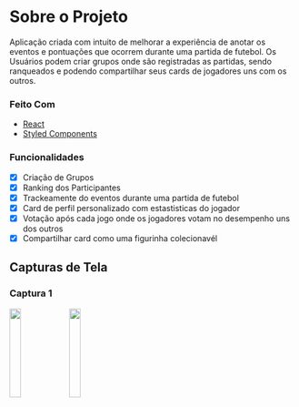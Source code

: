 # **Sobre o Projeto**

Aplicação criada com intuito de melhorar a experiência de anotar os eventos e pontuações que ocorrem durante uma partida de futebol. Os Usuários podem criar grupos onde são registradas as partidas, sendo ranqueados e podendo compartilhar seus cards de jogadores uns com os outros.

### **Feito Com**

- [React](https://react.dev/)
- [Styled Components](https://styled-components.com)

### **Funcionalidades**

- [x] Criação de Grupos
- [x] Ranking dos Participantes
- [x] Trackeamente do eventos durante uma partida de futebol
- [x] Card de perfil personalizado com estastisticas do jogador
- [x] Votação após cada jogo onde os jogadores votam no desempenho uns dos outros
- [x] Compartilhar card como uma figurinha colecionavél

## **Capturas de Tela**

### **Captura 1**

<img src="./src/assets/screenshots/screenshot1.jpeg" width="20%" height="20%">   <img src="./src/assets/screenshots/screenshot2.jpg" width="20%" height="20%">
